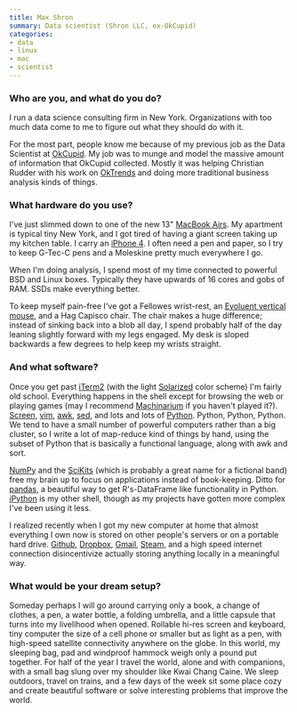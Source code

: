 ```yaml
---
title: Max Shron
summary: Data scientist (Shron LLC, ex-OkCupid)
categories:
- data
- linux
- mac
- scientist
---
```


### Who are you, and what do you do?

I run a data science consulting firm in New York. Organizations with too much data come to me to figure out what they should do with it. 

For the most part, people know me because of my previous job as the Data Scientist at [OkCupid][]. My job was to munge and model the massive amount of information that OkCupid collected. Mostly it was helping Christian Rudder with his work on [OkTrends](http://blog.okcupid.com "OkCupid's weblog.") and doing more traditional business analysis kinds of things.

### What hardware do you use?

I've just slimmed down to one of the new 13" [MacBook Airs][macbook-air]. My apartment is typical tiny New York, and I got tired of having a giant screen taking up my kitchen table. I carry an [iPhone 4][iphone-4]. I often need a pen and paper, so I try to keep G-Tec-C pens and a Moleskine pretty much everywhere I go.

When I'm doing analysis, I spend most of my time connected to powerful BSD and Linux boxes. Typically they have upwards of 16 cores and gobs of RAM. SSDs make everything better. 

To keep myself pain-free I've got a Fellowes wrist-rest, an [Evoluent vertical mouse][verticalmouse], and a Hag Capisco chair. The chair makes a huge difference; instead of sinking back into a blob all day, I spend probably half of the day leaning slightly forward with my legs engaged. My desk is sloped backwards a few degrees to help keep my wrists straight.

### And what software?

Once you get past [iTerm2][] (with the light [Solarized][] color scheme) I'm fairly old school. Everything happens in the shell except for browsing the web or playing games (may I recommend [Machinarium][] if you haven't played it?). [Screen][], [vim][], [awk][], [sed][], and lots and lots of [Python][]. Python, Python, Python. We tend to have a small number of powerful computers rather than a big cluster, so I write a lot of map-reduce kind of things by hand, using the subset of Python that is basically a functional language, along with awk and sort.

[NumPy][] and the [SciKits][] (which is probably a great name for a fictional band) free my brain up to focus on applications instead of book-keeping. Ditto for [pandas][], a beautiful way to get R's-DataFrame like functionality in Python. [iPython][] is my other shell, though as my projects have gotten more complex I've been using it less.

I realized recently when I got my new computer at home that almost everything I own now is stored on other people's servers or on a portable hard drive. [Github][], [Dropbox][], [Gmail][], [Steam][], and a high speed internet connection disincentivize actually storing anything locally in a meaningful way.

### What would be your dream setup?

Someday perhaps I will go around carrying only a book, a change of clothes, a pen, a water bottle, a folding umbrella, and a little capsule that turns into my livelihood when opened. Rollable hi-res screen and keyboard, tiny computer the size of a cell phone or smaller but as light as a pen, with high-speed satellite connectivity anywhere on the globe. In this world, my sleeping bag, pad and windproof hammock weigh only a pound put together. For half of the year I travel the world, alone and with companions, with a small bag slung over my shoulder like Kwai Chang Caine. We sleep outdoors, travel on trains, and a few days of the week sit some place cozy and create beautiful software or solve interesting problems that improve the world.

[iphone-4]: https://en.wikipedia.org/wiki/IPhone_4 "A smartphone."
[macbook-air]: https://www.apple.com/macbook-air/ "A very thin laptop."
[verticalmouse]: https://www.evoluent.com/vm3w.html "A unique wireless mouse."
[iterm2]: http://iterm2.com/ "An alternative terminal application for Mac OS X."
[ipython]: http://ipython.org/ "An interactive shell for Python."
[numpy]: http://www.numpy.org/ "A Python package for scientific computing."
[gmail]: https://mail.google.com/mail/ "Web-based email."
[github]: https://github.com/ "A Git code repository service."
[screen]: http://www.gnu.org/software/screen/ "Think of it as tabs for your *nix terminal."
[steam]: http://store.steampowered.com/ "A digital game distribution service."
[sed]: http://www.gnu.org/software/sed/ "Text filtering software."
[scikits]: http://scikits.appspot.com/ "Add-on packages for SciPy."
[solarized]: http://ethanschoonover.com/solarized "A colour theme for text editors."
[awk]: https://en.wikipedia.org/wiki/AWK "Data formatting language/software."
[okcupid]: https://www.okcupid.com/ "An online dating service."
[machinarium]: http://machinarium.net/ "A pretty point-and-click game."
[dropbox]: https://www.dropbox.com/ "Online syncing and storage."
[vim]: http://www.vim.org/ "A command-line text editor."
[pandas]: http://pandas.pydata.org/ "A Python data analysis library."
[python]: https://www.python.org/ "An interpreted scripting language."

